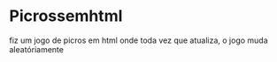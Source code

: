 # Picrossemhtml

fiz um jogo de picros em html onde toda vez que atualiza, o jogo muda aleatóriamente
